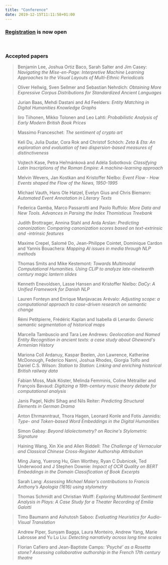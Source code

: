 ```yaml
---
title: "Conference"
date: 2019-12-15T11:11:58+01:00
---
```


<h3 class="center"><b><span style="text-align:center;"><a href="https://discourse.computational-humanities-research.org/t/chr2021-registration/874"><u>Registration</u></a> is now open</span></b></h3><br>

### Accepted papers

> Benjamin Lee, Joshua Ortiz Baco, Sarah Salter and Jim Casey: *Navigating the
> Mise-en-Page: Interpretive Machine Learning Approaches to the Visual Layouts of
> Multi-Ethnic Periodicals* 

> Oliver Hellwig, Sven Sellmer and Sebastian Nehrdich: *Obtaining More Expressive Corpus
> Distributions for Standardized Ancient Languages* 

> Jurian Baas, Mehdi Dastani and Ad Feelders: *Entity Matching in Digital Humanities
> Knowledge Graphs* 

> Iiro Tiihonen, Mikko Tolonen and Leo Lahti: *Probabilistic Analysis of Early Modern
> British Book Prices* 

> Massimo Franceschet: *The sentiment of crypto art*

> Keli Du, Julia Dudar, Cora Rok and Christof Schöch: *Zeta & Eta: An exploration and
> evaluation of two dispersion-based measures of distinctiveness* 

> Vojtech Kase, Petra Heřmánková and Adéla Sobotková: *Classifying Latin Inscriptions of
> the Roman Empire: A machine-learning approach* 

> Melvin Wevers, Jan Kostkan and Kristoffer Nielbo: *Event Flow - How Events shaped the
> Flow of the News, 1950-1995* 

> Michael Vauth, Hans Ole Hatzel, Evelyn Gius and Chris Biemann: *Automated Event
> Annotation in Literary Texts* 

> Federica Gamba, Marco Passarotti and Paolo Ruffolo: *More Data and New Tools. Advances
> in Parsing the Index Thomisticus Treebank* 

> Judith Brottrager, Annina Stahl and Arda Arslan: *Predicting canonization: Comparing
> canonization scores based on text-extrinsic and -intrinsic features* 

> Maxime Crepel, Salomé Do, Jean-Philippe Cointet, Dominique Cardon and Yannis Bouachera:
> *Mapping AI issues in media through NLP methods* 

> Thomas Smits and Mike Kestemont: *Towards Multimodal Computational Humanities. Using
> CLIP to analyze late-nineteenth century magic lantern slides* 

> Kenneth Enevoldsen, Lasse Hansen and Kristoffer Nielbo: *DaCy: A Unified Framework for
> Danish NLP* 

> Lauren Fonteyn and Enrique Manjavacas Arévalo: *Adjusting scope: a computational
> approach to case-driven research on semantic change* 

> Rémi Petitpierre, Frédéric Kaplan and Isabella di Lenardo: *Generic semantic
> segmentation of historical maps* 

> Marcella Tambuscio and Tara Lee Andrews: *Geolocation and Named Entity Recognition in
> ancient texts: a case study about Ghewond's Armenian History* 

> Mariona Coll Ardanuy, Kaspar Beelen, Jon Lawrence, Katherine McDonough, Federico Nanni,
> Joshua Rhodes, Giorgia Tolfo and Daniel C.S. Wilson: *Station to Station: Linking and
> enriching historical British railway data* 

> Fabian Moss, Maik Köster, Melinda Femminis, Coline Métrailler and François Bavaud:
> *Digitizing a 19th-century music theory debate for computational analysis*

> Janis Pagel, Nidhi Sihag and Nils Reiter: *Predicting Structural Elements in German
> Drama*

> Anton Ehrmanntraut, Thora Hagen, Leonard Konle and Fotis Jannidis: *Type- and
> Token-based Word Embeddings in the Digital Humanities*

> Simon Gabay: *Beyond Idiolectometry? on Racine's Stylometric Signature*

> Haining Wang, Xin Xie and Allen Riddell: *The Challenge of Vernacular and Classical
> Chinese Cross-Register Authorship Attribution*

> Ming Jiang, Yuerong Hu, Glen Worthey, Ryan C Dubnicek, Ted Underwood and J Stephen
> Downie: *Impact of OCR Quality on BERT Embeddings in the Domain Classification of Book
> Excerpts*

> Sarah Lang: *Assessing Michael Maier’s contributions to Francis Anthony’s Apologia
> (1616) using stylometry*

> Thomas Schmidt and Christian Wolff: *Exploring Multimodal Sentiment Analysis in Plays: A
> Case Study for a Theater Recording of Emilia Galotti*

> Timo Baumann and Ashutosh Saboo: *Evaluating Heuristics for Audio-Visual Translation*

> Andrew Piper, Sunyam Bagga, Laura Monteiro, Andrew Yang, Marie Labrosse and Yu Lu Liu:
> *Detecting narrativity across long time scales*

> Florian Cafiero and Jean-Baptiste Camps: *‘Psyché’ as a Rosetta stone? Assessing
> collaborative authorship in the French 17th century theatre*
